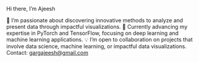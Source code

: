 Hi there, I’m Ajeesh

👀 I’m passionate about discovering innovative methods to analyze and present data through impactful visualizations.
🌱 Currently advancing my expertise in PyTorch and TensorFlow, focusing on deep learning and machine learning applications.
💡 I’m open to collaboration on projects that involve data science, machine learning, or impactful data visualizations.
 Contact: gargajeesh@gmail.com
